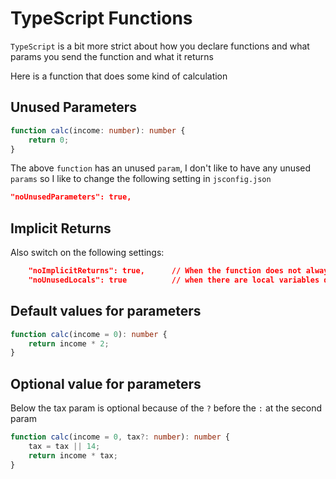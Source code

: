 # TypeScript Functions

`TypeScript` is a bit more strict about how you declare functions and what params you send the function and what it returns

Here is a function that does some kind of calculation

## Unused Parameters

```ts
function calc(income: number): number {
    return 0;
}
```

The above `function` has an unused `param`, I don't like to have any unused `params` so I like to change the following setting in `jsconfig.json`

```json
"noUnusedParameters": true,
```

## Implicit Returns

Also switch on the following settings:

```json
    "noImplicitReturns": true,      // When the function does not always return a value
    "noUnusedLocals": true          // when there are local variables declared inside a function but they are never used
```

## Default values for parameters

```ts
function calc(income = 0): number {
    return income * 2;
}
```

## Optional value for parameters

Below the tax param is optional because of the `?` before the `:` at the second param

```ts
function calc(income = 0, tax?: number): number {
    tax = tax || 14;
    return income * tax;
}
```


